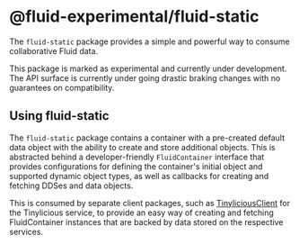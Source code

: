 # @fluid-experimental/fluid-static

The `fluid-static` package provides a simple and powerful way to consume collaborative Fluid data.

This package is marked as experimental and currently under development. The API surface is currently under going drastic braking changes with no guarantees on compatibility.

## Using fluid-static

The `fluid-static` package contains a container with a pre-created default data object with the ability to create and store additional objects. This is abstracted behind a developer-friendly `FluidContainer` interface that provides configurations for defining the container's initial object and supported dynamic object types, as well as callbacks for creating and fetching DDSes and data objects.

This is consumed by separate client packages, such as [TinyliciousClient](../tinylicious-client/README.MD) for the Tinylicious service, to provide an easy way of creating and fetching FluidContainer instances that are backed by data stored on the respective services.